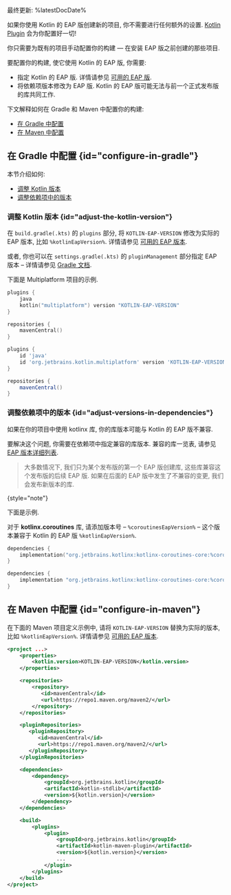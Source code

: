 [//]: # (title: 针对 EAP 进行构建配置)

最终更新: %latestDocDate%

如果你使用 Kotlin 的 EAP 版创建新的项目, 你不需要进行任何额外的设置.
[Kotlin Plugin](install-eap-plugin.md) 会为你配置好一切!

你只需要为既有的项目手动配置你的构建 — 在安装 EAP 版之前创建的那些项目.

要配置你的构建, 使它使用 Kotlin 的 EAP 版, 你需要: 

* 指定 Kotlin 的 EAP 版. 详情请参见 [可用的 EAP 版](eap.md#build-details).
* 将依赖项版本修改为 EAP 版.
  Kotlin 的 EAP 版可能无法与前一个正式发布版的库共同工作. 

下文解释如何在 Gradle 和 Maven 中配置你的构建:

* [在 Gradle 中配置](#configure-in-gradle)
* [在 Maven 中配置](#configure-in-maven)

## 在 Gradle 中配置 {id="configure-in-gradle"}

本节介绍如何:

* [调整 Kotlin 版本](#adjust-the-kotlin-version)
* [调整依赖项中的版本](#adjust-versions-in-dependencies)

### 调整 Kotlin 版本 {id="adjust-the-kotlin-version"}

在 `build.gradle(.kts)` 的 `plugins` 部分, 将 `KOTLIN-EAP-VERSION` 修改为实际的 EAP 版本, 比如 `%kotlinEapVersion%`.
详情请参见 [可用的 EAP 版本](eap.md#build-details).

或者, 你也可以在 `settings.gradle(.kts)` 的 `pluginManagement` 部分指定 EAP 版本
– 详情请参见 [Gradle 文档](https://docs.gradle.org/current/userguide/plugins.html#sec:plugin_version_management).

下面是 Multiplatform 项目的示例.

<tabs group="build-script">
<tab title="Kotlin" group-key="kotlin">

```kotlin
plugins {
    java
    kotlin("multiplatform") version "KOTLIN-EAP-VERSION"
}

repositories {
    mavenCentral()
}
```

</tab>
<tab title="Groovy" group-key="groovy">

```groovy
plugins {
    id 'java'
    id 'org.jetbrains.kotlin.multiplatform' version 'KOTLIN-EAP-VERSION'
}

repositories {
    mavenCentral()
}
```

</tab>
</tabs>

### 调整依赖项中的版本 {id="adjust-versions-in-dependencies"}

如果在你的项目中使用 kotlinx 库, 你的库版本可能与 Kotlin 的 EAP 版不兼容.

要解决这个问题, 你需要在依赖项中指定兼容的库版本. 兼容的库一览表, 请参见 [EAP 版本详细列表](eap.md#build-details).

> 大多数情况下, 我们只为某个发布版的第一个 EAP 版创建库, 这些库兼容这个发布版的后续 EAP 版.
> 如果在后面的 EAP 版中发生了不兼容的变更, 我们会发布新版本的库.
>
{style="note"}

下面是示例.

对于 **kotlinx.coroutines** 库, 请添加版本号 – `%coroutinesEapVersion%`
– 这个版本兼容于 Kotlin 的 EAP 版 `%kotlinEapVersion%`. 

<tabs group="build-script">
<tab title="Kotlin" group-key="kotlin">

```kotlin
dependencies {
    implementation("org.jetbrains.kotlinx:kotlinx-coroutines-core:%coroutinesEapVersion%")
}
```

</tab>
<tab title="Groovy" group-key="groovy">

```groovy
dependencies {
    implementation "org.jetbrains.kotlinx:kotlinx-coroutines-core:%coroutinesEapVersion%"
}
```

</tab>
</tabs>

## 在 Maven 中配置 {id="configure-in-maven"}

在下面的 Maven 项目定义示例中, 请将 `KOTLIN-EAP-VERSION` 替换为实际的版本, 比如 `%kotlinEapVersion%`.
详情请参见 [可用的 EAP 版本](eap.md#build-details).

```xml
<project ...>
    <properties>
        <kotlin.version>KOTLIN-EAP-VERSION</kotlin.version>
    </properties>

    <repositories>
        <repository>
           <id>mavenCentral</id>
           <url>https://repo1.maven.org/maven2/</url>
        </repository>
    </repositories>

    <pluginRepositories>
       <pluginRepository>
          <id>mavenCentral</id>
          <url>https://repo1.maven.org/maven2/</url>
       </pluginRepository>
    </pluginRepositories>

    <dependencies>
        <dependency>
            <groupId>org.jetbrains.kotlin</groupId>
            <artifactId>kotlin-stdlib</artifactId>
            <version>${kotlin.version}</version>
        </dependency>
    </dependencies>

    <build>
        <plugins>
            <plugin>
                <groupId>org.jetbrains.kotlin</groupId>
                <artifactId>kotlin-maven-plugin</artifactId>
                <version>${kotlin.version}</version>
                ...
            </plugin>
        </plugins>
    </build>
</project>
```
